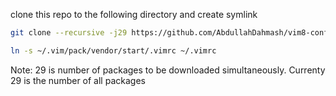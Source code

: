 clone this repo to the following directory and create symlink

```bash
git clone --recursive -j29 https://github.com/AbdullahDahmash/vim8-config.git ~/.vim/pack/vendor/start/

ln -s ~/.vim/pack/vendor/start/.vimrc ~/.vimrc
```

Note: 29 is number of packages to be downloaded simultaneously. Currenty 29 is the number of all packages
